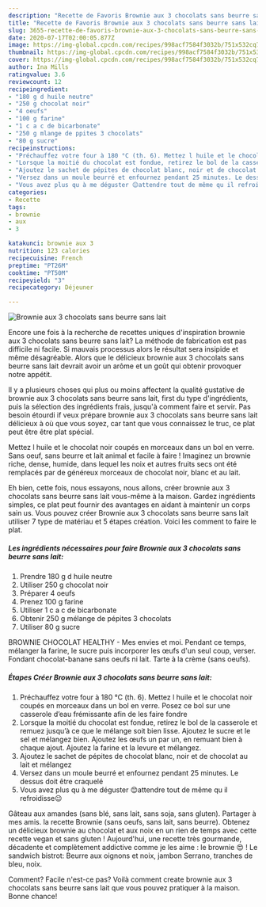 ```yaml
---
description: "Recette de Favoris Brownie aux 3 chocolats sans beurre sans lait"
title: "Recette de Favoris Brownie aux 3 chocolats sans beurre sans lait"
slug: 3655-recette-de-favoris-brownie-aux-3-chocolats-sans-beurre-sans-lait
date: 2020-07-17T02:00:05.877Z
image: https://img-global.cpcdn.com/recipes/998acf7584f3032b/751x532cq70/brownie-aux-3-chocolats-sans-beurre-sans-lait-photo-principale-de-la-recette.jpg
thumbnail: https://img-global.cpcdn.com/recipes/998acf7584f3032b/751x532cq70/brownie-aux-3-chocolats-sans-beurre-sans-lait-photo-principale-de-la-recette.jpg
cover: https://img-global.cpcdn.com/recipes/998acf7584f3032b/751x532cq70/brownie-aux-3-chocolats-sans-beurre-sans-lait-photo-principale-de-la-recette.jpg
author: Ina Mills
ratingvalue: 3.6
reviewcount: 12
recipeingredient:
- "180 g d huile neutre"
- "250 g chocolat noir"
- "4 oeufs"
- "100 g farine"
- "1 c a c de bicarbonate"
- "250 g mlange de ppites 3 chocolats"
- "80 g sucre"
recipeinstructions:
- "Préchauffez votre four à 180 °C (th. 6). Mettez l huile et le chocolat noir coupés en morceaux dans un bol en verre. Posez ce bol sur une casserole d’eau frémissante afin de les faire fondre"
- "Lorsque la moitié du chocolat est fondue, retirez le bol de la casserole et remuez jusqu’à ce que le mélange soit bien lisse. Ajoutez le sucre et le sel et mélangez bien. Ajoutez les œufs un par un, en remuant bien à chaque ajout. Ajoutez la farine et la levure et mélangez."
- "Ajoutez le sachet de pépites de chocolat blanc, noir et de chocolat au lait et mélangez"
- "Versez dans un moule beurré et enfournez pendant 25 minutes. Le dessus doit être craquelé"
- "Vous avez plus qu à me déguster 😊attendre tout de même qu il refroidisse😉"
categories:
- Recette
tags:
- brownie
- aux
- 3

katakunci: brownie aux 3 
nutrition: 123 calories
recipecuisine: French
preptime: "PT26M"
cooktime: "PT50M"
recipeyield: "3"
recipecategory: Déjeuner

---
```



![Brownie aux 3 chocolats sans beurre sans lait](https://img-global.cpcdn.com/recipes/998acf7584f3032b/751x532cq70/brownie-aux-3-chocolats-sans-beurre-sans-lait-photo-principale-de-la-recette.jpg)

Encore une fois à la recherche de recettes uniques d'inspiration brownie aux 3 chocolats sans beurre sans lait? La méthode de fabrication est pas difficile ni facile. Si mauvais processus alors le résultat sera insipide et même désagréable. Alors que le délicieux brownie aux 3 chocolats sans beurre sans lait devrait avoir un arôme et un goût qui obtenir provoquer notre appétit.

Il y a plusieurs choses qui plus ou moins affectent la qualité gustative de brownie aux 3 chocolats sans beurre sans lait, first du type d'ingrédients, puis la sélection des ingrédients frais, jusqu'à comment faire et servir. Pas besoin étourdi if veux prépare brownie aux 3 chocolats sans beurre sans lait délicieux à où que vous soyez, car tant que vous connaissez le truc, ce plat peut être être plat spécial.

Mettez l huile et le chocolat noir coupés en morceaux dans un bol en verre. Sans oeuf, sans beurre et lait animal et facile à faire ! Imaginez un brownie riche, dense, humide, dans lequel les noix et autres fruits secs ont été remplacés par de généreux morceaux de chocolat noir, blanc et au lait.


Eh bien, cette fois, nous essayons, nous allons, créer brownie aux 3 chocolats sans beurre sans lait vous-même à la maison. Gardez ingrédients simples, ce plat peut fournir des avantages en aidant à maintenir un corps sain us. Vous pouvez créer Brownie aux 3 chocolats sans beurre sans lait utiliser 7 type de matériau et 5 étapes création. Voici les comment to faire le plat.

<!--inarticleads1-->

##### Les ingrédients nécessaires pour faire Brownie aux 3 chocolats sans beurre sans lait:

1. Prendre 180 g d huile neutre
1. Utiliser 250 g chocolat noir
1. Préparer 4 oeufs
1. Prenez 100 g farine
1. Utiliser 1 c a c de bicarbonate
1. Obtenir 250 g mélange de pépites 3 chocolats
1. Utiliser 80 g sucre


BROWNIE CHOCOLAT HEALTHY - Mes envies et moi. Pendant ce temps, mélanger la farine, le sucre puis incorporer les œufs d&#39;un seul coup, verser. Fondant chocolat-banane sans oeufs ni lait. Tarte à la crème (sans oeufs). 

<!--inarticleads2-->

##### Étapes Créer Brownie aux 3 chocolats sans beurre sans lait:

1. Préchauffez votre four à 180 °C (th. 6). Mettez l huile et le chocolat noir coupés en morceaux dans un bol en verre. Posez ce bol sur une casserole d’eau frémissante afin de les faire fondre
1. Lorsque la moitié du chocolat est fondue, retirez le bol de la casserole et remuez jusqu’à ce que le mélange soit bien lisse. Ajoutez le sucre et le sel et mélangez bien. Ajoutez les œufs un par un, en remuant bien à chaque ajout. Ajoutez la farine et la levure et mélangez.
1. Ajoutez le sachet de pépites de chocolat blanc, noir et de chocolat au lait et mélangez
1. Versez dans un moule beurré et enfournez pendant 25 minutes. Le dessus doit être craquelé
1. Vous avez plus qu à me déguster 😊attendre tout de même qu il refroidisse😉


Gâteau aux amandes (sans blé, sans lait, sans soja, sans gluten). Partager à mes amis. la recette Brownie (sans oeufs, sans lait, sans beurre). Obtenez un délicieux brownie au chocolat et aux noix en un rien de temps avec cette recette vegan et sans gluten ! Aujourd&#39;hui, une recette très gourmande, décadente et complètement addictive comme je les aime : le brownie 😍 ! Le sandwich bistrot: Beurre aux oignons et noix, jambon Serrano, tranches de bleu, noix. 


Comment? Facile n'est-ce pas? Voilà comment create brownie aux 3 chocolats sans beurre sans lait que vous pouvez pratiquer à la maison. Bonne chance!
